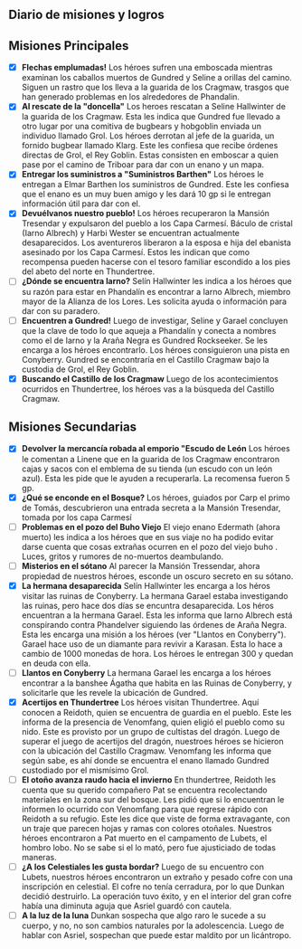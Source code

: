 ## Diario de misiones y logros

## Misiones Principales

- [x] **Flechas emplumadas!**
			Los héroes sufren una emboscada mientras examinan los caballos muertos de Gundred y Seline a orillas del camino.
			Siguen un rastro que los lleva a la guarida de los Cragmaw, trasgos que han generado problemas en los alrededores de Phandalin.
- [x] **Al rescate de la "doncella"**
			Los heroes rescatan a Seline Hallwinter de la guarida de los Cragmaw. Esta les indica que Gundred fue llevado a otro lugar por una comitiva de bugbears y hobgoblin enviada un individuo llamado Grol.
			Los héroes derrotan al jefe de la guarida, un fornido bugbear llamado Klarg. Este les confiesa que recibe órdenes directas de Grol, el Rey Goblin. Estas consisten en emboscar a quien pase por el camino de Triboar para dar con un enano y un mapa.
- [x] **Entregar los suministros a "Suministros Barthen"**
			Los héroes le entregan a Elmar Barthen los suministros de Gundred. Este les confiesa que el enano es un muy buen amigo y les dará 10 gp si le entregan información útil para dar con el.
- [x] **Devuélvanos nuestro pueblo!**
			Los héroes recuperaron la Mansión Tresendar y expulsaron del pueblo a los Capa Carmesí. Báculo de cristal (Iarno Albrech) y Harbi Wester se encuentran actualmente desaparecidos. 
			Los aventureros liberaron a la esposa e hija del ebanista asesinado por los Capa Carmesí. Estos les indican que como recompensa pueden hacerse con el tesoro familiar escondido a los pies del abeto del norte en Thundertree.
- [ ] **¿Dónde se encuentra Iarno?**
			Selín Hallwinter les indica a los héroes que su razón para estar en Phandalín es encontrar a Iarno Albrech, miembro mayor de la Alianza de los Lores. Les solicita ayuda o información para dar con su paradero.
- [ ] **Encuentren a Gundred!**
			Luego de investigar, Seline y Garael concluyen que la clave de todo lo que aqueja a Phandalín y conecta a nombres como el de Iarno y la Araña Negra es Gundred Rockseeker. Se les encarga a los héroes encontrarlo.
			Los héroes consiguieron una pista en Conyberry. Gundred se encontraría en el Castillo Cragmaw bajo la custodia de Grol, el Rey Goblin.
- [x] **Buscando el Castillo de los Cragmaw**
			Luego de los acontecimientos ocurridos en Thundertree, los héroes vas a la búsqueda del Castillo Cragmaw.

## Misiones Secundarias

- [x] **Devolver la mercancía robada al emporio "Escudo de León**
			Los héroes le comentan a Linene que en la guarida de los Cragmaw encontraron cajas y sacos con el emblema de su tienda (un escudo con un león azul). Esta les pide que le ayuden a recuperarla. La recomensa fueron 5 gp.
- [x] **¿Qué se enconde en el Bosque?**
			Los héroes, guiados por Carp el primo de Tomás, descubrieron una entrada secreta a la Mansión Tresendar, tomada por los capa Carmesí
- [ ] **Problemas en el pozo del Buho Viejo**
			El viejo enano Edermath (ahora muerto) les indica a los héroes que en sus viaje no ha podido evitar darse cuenta que cosas extrañas ocurren en el pozo del viejo buho . Luces, gritos y rumores de no-muertos deambulando.
- [ ] **Misterios en el sótano**
			Al parecer la Mansión Tressendar, ahora propiedad de nuestros héroes, esconde un oscuro secreto en su sótano.
- [x] **La hermana desaparecida**
			Selín Hallwinter les encarga a los héros visitar las ruinas de Conyberry. La hermana Garael estaba investigando las ruinas, pero hace dos días se encuntra desaparecida.
			Los héros encuentran a la hermana Garael. Esta les informa que Iarno Albrech está conspirando contra Phandelver siguiendo las órdenes de Araña Negra. Esta les encarga una misión a los héroes (ver "Llantos en Conyberry").
			Garael hace uso de un diamante para revivir a Karasan. Esta lo hace a cambio de 1000 monedas de hora. Los héroes le entregan 300 y quedan en deuda con ella.
- [ ] **Llantos en Conyberry**
			La hermana Garael les encarga a los héroes encontrar a la banshee Ágatha que habita en las Ruinas de Conyberry, y solicitarle que les revele la ubicación de Gundred.
- [x] **Acertijos en Thundertree**
			Los héroes visitan Thundertree. Aquí conocen a Reidoth, quien se encuentra de guardia en el pueblo. Este les informa de la presencia de Venomfang, quien eligió el pueblo como su nido. Este es provisto por un grupo de cultistas del dragón.
			Luego de superar el juego de acertijos del dragón, nuestroes héroes se hicieron con la ubicación del Castillo Cragmaw. 
			Venomfang les informa que según sabe, es ahí donde se encuentra el enano llamado Gundred custodiado por el mismísimo Grol.
- [ ] **El otoño avanza raudo hacia el invierno**
			En thundertree, Reidoth les cuenta que su querido compañero Pat se encuentra recolectando materiales en la zona sur del bosque. Les pidió que si lo encuentran le informen lo ocurrido con Venomfang para que regrese rápido con Reidoth a su refugio. Este les dice que viste de forma extravagante, con un traje que parecen hojas y ramas con colores otoñales.
			Nuestros héroes encontraron a Pat muerto en el campamento de Lubets, el hombro lobo. No se sabe si el lo mató, pero fue ajusticiado de todas maneras.
- [ ] **¿A los Celestiales les gusta bordar?**
			Luego de su encuentro con Lubets, nuestros héroes encontraron un extraño y pesado cofre con una inscripción en celestial. El cofre no tenía cerradura, por lo que Dunkan decidió destruirlo. La operación tuvo éxito, y en el interior del gran cofre había una diminuta aguja que Asriel guardó con cautela.
- [ ] **A la luz de la luna**
			Dunkan sospecha que algo raro le sucede a su cuerpo, y no, no son cambios naturales por la adolescencia. Luego de hablar con Asriel, sospechan que puede estar maldito por un licántropo.